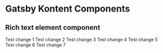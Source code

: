 # Gatsby Kontent Components

## Rich text element component

Test change 1
Test change 2
Test change 3
Test change 4
Test change 5
Test change 6
Test change 7

